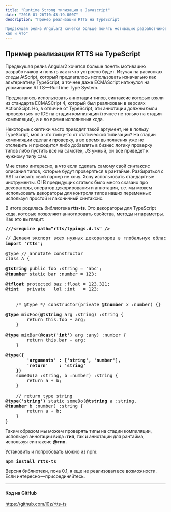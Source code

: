 ```yaml
---
title: "Runtime Strong типизация в Javascript"
date: "2016-01-26T10:43:19.000Z"
description: "Пример реализации RTTS на TypeScript

Предвкушая релиз Angular2 хочется больше понять мотивацию разработчиков и понять
как и что"
---
```


<h2 id="-rtts-typescript">Пример реализации RTTS на TypeScript</h2>
<p>Предвкушая релиз Angular2 хочется больше понять мотивацию разработчиков и понять как и что устроено будет. Изучая на раскопках следы AtScript, который предлагалось использовать изначально как альтернативу TypeScript, а точнее даже ECMAScript наткнулся на упоминание RTTS — RunTime Type System.</p>
<p>Предлагалось использовать аннотации типов, синтаксис которых взяли из стандарта ECMASCript 4, который был реализован в версиях ActionScipt. Но, в отличие от TypeScript, эти аннотации должны были проверяться не IDE на стадии компиляции (точнее не только на стадии компиляции), а и во время исполнения кода.</p>
<p>Некоторые скептики часто приводят такой аргумент, не в пользу TypeScript, мол а что толку-то от статической типизации? На стадии компиляции сделали проверку, а во время выполнения уже не отследить и приходится либо добавлять в бизнес логику проверку типов либо пустить все на самотек, JS умный, он все приведет к нужному типу сам.</p>
<p>Мне стало интересно, а что если сделать самому свой синтаксис описания типов, которые будут проверяться в рантайме. Разбираться с AST и писать свой парсер не хочу. Хочу использовать стандартные инструменты. О! В предыдущих статьях было много сказано про декораторы, оператор декорирования и аннотации, т.е. мы можем использовать декораторы для контроля типов наших переменных используя простой и лаконичный синтаксис.</p>
<p>В итоге родилась библиотека <strong>rtts-ts</strong>. Это декораторы для TypeScript кода, которые позволяют аннотировать свойства, методы и параметры. Как это выглядит:</p>
<pre><strong>///&lt;require path="rtts/typings.d.ts" /&gt;</strong></pre>
<pre>// Делаем экспорт всех нужных декораторов в глобальную область<br><strong>import 'rtts';</strong><br><br>@type // annotate constructor<br>class A {<br><br><strong>@tstring</strong> public foo :string = 'abc';<br><strong>@tnumber</strong> static bar :number = 123;<br><br><strong>@tfloat</strong> protected baz :float = 123.321;<br><strong>@tint</strong>   private   lol :int   = 123;<br><br><br>    /* @type */ constructor(private <strong>@tnumber</strong> x :number) {}<br><br><strong>@type</strong> mixFoo(<strong>@tstring</strong> arg :string) :string {<br>        return this.foo + arg;<br>    }<br><br><strong>@type</strong> mixBar(<strong>@cast('int')</strong> arg :any) :number {<br>        return this.bar + arg;<br>    }<br><br><strong>@type({<br>        'arguments' : ['string', 'number'],<br>        'return'    : 'string'<br>    })</strong><br>    someDo(a :string, b :number) :string {<br>        return a + b;<br>    }<br><br>    // return type string<br><strong>@type('string')</strong> static someDo(<strong>@tstring</strong> a :string,<br><strong>@tnumber</strong> b :number) :string {<br>        return a + b;<br>    }<br>}</pre>
<p>Таким образом мы можем проверять типы на стадии компиляции, используя аннотации вида <strong>:тип</strong>, так и аннотации для рантайма, используя синтаксис <strong>@тип.</strong></p>
<p>Установить и попробовать можно из npm:</p>
<pre><strong>npm install rtts-ts</strong></pre>
<p>Версия библиотеки, пока 0.1, я еще не реализовал все возможности. Если интересно — присоединяйтесь.</p>
<hr>
<h4>Код на GitHub</h4>
<p><a href="https://github.com/i0z/rtts-ts">https://github.com/i0z/rtts-ts</a></p>


